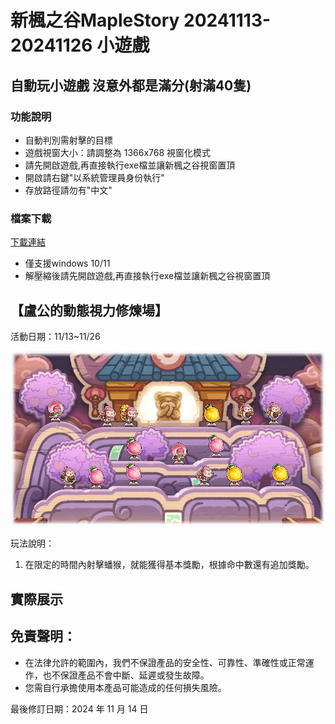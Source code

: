 # 新楓之谷MapleStory 20241113-20241126 小遊戲

## 自動玩小遊戲 沒意外都是滿分(射滿40隻)

### 功能說明

* 自動判別需射擊的目標
* 遊戲視窗大小：請調整為 1366x768 視窗化模式
* 請先開啟遊戲,再直接執行exe檔並讓新楓之谷視窗置頂
* 開啟請右鍵"以系統管理員身份執行"
* 存放路徑請勿有"中文"

### 檔案下載

[下載連結](https://github.com/a6428775/MapleStory_minigame_20241113-20241126/releases/download/minigame_v1.0.0/MapleStory_minigame_20241113-20241126.zip)

* 僅支援windows 10/11
* 解壓縮後請先開啟遊戲,再直接執行exe檔並讓新楓之谷視窗置頂

## 【盧公的動態視力修煉場】

活動日期：11/13~11/26

![。](https://github.com/a6428775/MapleStory_minigame_20241113-20241126/blob/main/README/1728322764542.png)

玩法說明：


1. 在限定的時間內射擊蟠猴，就能獲得基本獎勵，根據命中數還有追加獎勵。


## 實際展示



## 免責聲明：

- 在法律允許的範圍內，我們不保證產品的安全性、可靠性、準確性或正常運作，也不保證產品不會中斷、延遲或發生故障。
- 您需自行承擔使用本產品可能造成的任何損失風險。

最後修訂日期：2024 年 11 月 14 日
